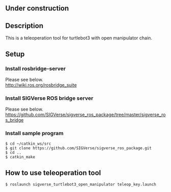 ## Under construction

## Description

This is a teleoperation tool for turtlebot3 with open manipulator chain.

## Setup

### Install rosbridge-server

Please see below.  
http://wiki.ros.org/rosbridge_suite

### Install SIGVerse ROS bridge server

Please see below.  
https://github.com/SIGVerse/sigverse_ros_package/tree/master/sigverse_ros_bridge

### Install sample program

```bash:
$ cd ~/catkin_ws/src
$ git clone https://github.com/SIGVerse/sigverse_ros_package.git
$ cd ..
$ catkin_make
```

## How to use teleoperation tool

```bash:
$ roslaunch sigverse_turtlebot3_open_manipulator teleop_key.launch
```


